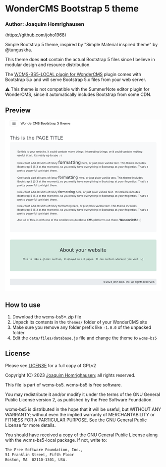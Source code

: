 # WonderCMS Bootstrap 5 theme
### Author: Joaquim Homrighausen
(https://github.com/joho1968)

Simple Bootstrap 5 theme, inspired by "Simple Material inspired theme" by @tunguskha.

This theme does **not** contain the actual Bootstrap 5 files since I believe in modular design and resource distribution.

The [WCMS-BS5-LOCAL plugin for WonderCMS](https://github.com/joho1968/wcms-bs5-local) plugin comes with Bootstrap 5.x and will serve Bootstrap 5.x files from your web server.

:warning: This theme is not compatible with the SummerNote editor plugin for WonderCMS, since it automatically includes Bootstrap from some CDN.

## Preview
![Theme preview](/preview.jpg)

## How to use
1. Download the wcms-bs5*.zip file
2. Unpack its contents in the `themes/` folder of your WonderCMS site
3. Make sure you remove any folder prefix like `-1.0.0` of the unpacked folder
4. Edit the `data/files/database.js` file and change the theme to `wcms-bs5`

## License

Please see [LICENSE](LICENSE) for a full copy of GPLv2

Copyright (C) 2023 [Joaquim Homrighausen](https://github.com/joho1968); all rights reserved.

This file is part of wcms-bs5. wcms-bs5 is free software.

You may redistribute it and/or modify it under the terms of the GNU General
Public License version 2, as published by the Free Software Foundation.

wcms-bs5 is distributed in the hope that it will be useful, but WITHOUT
ANY WARRANTY; without even the implied warranty of MERCHANTABILITY or FITNESS
FOR A PARTICULAR PURPOSE. See the GNU General Public License for more details.

You should have received a copy of the GNU General Public License along with
the wcms-bs5-local package. If not, write to:

```
The Free Software Foundation, Inc.,
51 Franklin Street, Fifth Floor
Boston, MA  02110-1301, USA.
```
